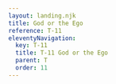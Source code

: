 ```yaml
---
layout: landing.njk
title: God or the Ego
reference: T-11 
eleventyNavigation:
  key: T-11
  title: T-11 God or the Ego
  parent: T
  order: 11
---
```

